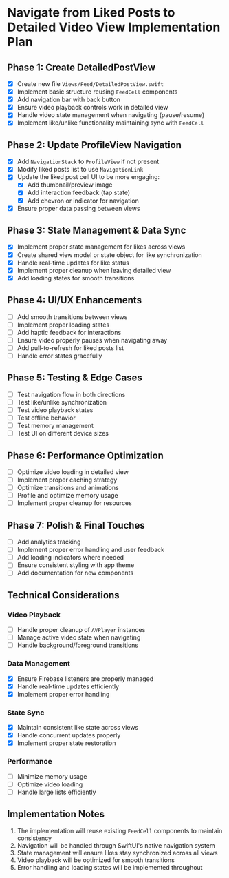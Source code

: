 # Navigate from Liked Posts to Detailed Video View Implementation Plan

## Phase 1: Create DetailedPostView
- [x] Create new file `Views/Feed/DetailedPostView.swift`
- [x] Implement basic structure reusing `FeedCell` components
- [x] Add navigation bar with back button
- [x] Ensure video playback controls work in detailed view
- [x] Handle video state management when navigating (pause/resume)
- [x] Implement like/unlike functionality maintaining sync with `FeedCell`

## Phase 2: Update ProfileView Navigation 
- [x] Add `NavigationStack` to `ProfileView` if not present
- [x] Modify liked posts list to use `NavigationLink`
- [x] Update the liked post cell UI to be more engaging:
  - [x] Add thumbnail/preview image
  - [x] Add interaction feedback (tap state)
  - [x] Add chevron or indicator for navigation
- [x] Ensure proper data passing between views

## Phase 3: State Management & Data Sync
- [x] Implement proper state management for likes across views
- [x] Create shared view model or state object for like synchronization
- [x] Handle real-time updates for like status
- [x] Implement proper cleanup when leaving detailed view
- [x] Add loading states for smooth transitions

## Phase 4: UI/UX Enhancements
- [ ] Add smooth transitions between views
- [ ] Implement proper loading states
- [ ] Add haptic feedback for interactions
- [ ] Ensure video properly pauses when navigating away
- [ ] Add pull-to-refresh for liked posts list
- [ ] Handle error states gracefully

## Phase 5: Testing & Edge Cases
- [ ] Test navigation flow in both directions
- [ ] Test like/unlike synchronization
- [ ] Test video playback states
- [ ] Test offline behavior
- [ ] Test memory management
- [ ] Test UI on different device sizes

## Phase 6: Performance Optimization
- [ ] Optimize video loading in detailed view
- [ ] Implement proper caching strategy
- [ ] Optimize transitions and animations
- [ ] Profile and optimize memory usage
- [ ] Implement proper cleanup for resources

## Phase 7: Polish & Final Touches
- [ ] Add analytics tracking
- [ ] Implement proper error handling and user feedback
- [ ] Add loading indicators where needed
- [ ] Ensure consistent styling with app theme
- [ ] Add documentation for new components

## Technical Considerations

### Video Playback
- [ ] Handle proper cleanup of `AVPlayer` instances
- [ ] Manage active video state when navigating
- [ ] Handle background/foreground transitions

### Data Management
- [x] Ensure Firebase listeners are properly managed
- [x] Handle real-time updates efficiently
- [x] Implement proper error handling

### State Sync
- [x] Maintain consistent like state across views
- [x] Handle concurrent updates properly
- [x] Implement proper state restoration

### Performance
- [ ] Minimize memory usage
- [ ] Optimize video loading
- [ ] Handle large lists efficiently

## Implementation Notes
1. The implementation will reuse existing `FeedCell` components to maintain consistency
2. Navigation will be handled through SwiftUI's native navigation system
3. State management will ensure likes stay synchronized across all views
4. Video playback will be optimized for smooth transitions
5. Error handling and loading states will be implemented throughout
